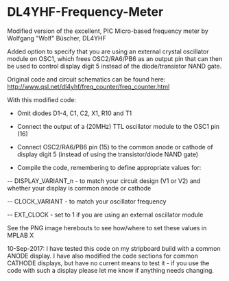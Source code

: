 # DL4YHF-Frequency-Meter

Modified version of the excellent, PIC Micro-based frequency meter by Wolfgang "Wolf" Büscher, DL4YHF

Added option to specify that you are using an external crystal oscillator module on OSC1, which frees OSC2/RA6/PB6 as an output pin that can then be used to control display digit 5 instead of the diode/transistor NAND gate.    

Original code and circuit schematics can be found here: http://www.qsl.net/dl4yhf/freq_counter/freq_counter.html

With this modified code: 

* Omit diodes D1-4, C1, C2, X1, R10 and T1

* Connect the output of a (20MHz) TTL oscillator module to the OSC1 pin (16)

* Connect OSC2/RA6/PB6 pin (15) to the common anode or cathode of display digit 5 (instead of using the transistor/diode NAND gate)

* Compile the code, remembering to define appropriate values for:

 -- DISPLAY_VARIANT_n - to match your circuit design (V1 or V2) and whether your display is common anode or cathode
  
 -- CLOCK_VARIANT - to match your oscillator frequency
  
 -- EXT_CLOCK - set to 1 if you are using an external oscillator module

See the PNG image herebouts to see how/where to set these values in MPLAB X
  
10-Sep-2017: I have tested this code on my stripboard build with a common ANODE display. I have also modified the code sections for common CATHODE displays, but have no current means to test it - if you use the code with such a display please let me know if anything needs changing.

